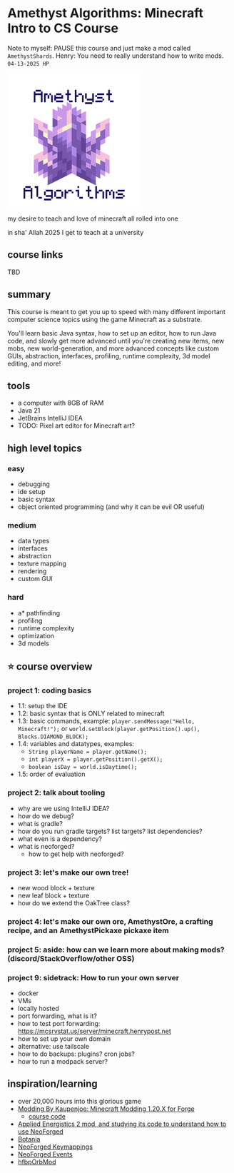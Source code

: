# Amethyst Algorithms: Minecraft Intro to CS Course

Note to myself: PAUSE this course and just make a mod called `AmethystShards`.
Henry: You need to really understand how to write mods. `04-13-2025 HP`

![Amethyst Algorithms](amethyst-algorithms.png)

my desire to teach and love of minecraft all rolled into one

in sha' Allah 2025 I get to teach at a university

## course links

TBD

## summary

This course is meant to get you up to speed with many different important computer science topics using the game Minecraft as a substrate.

You'll learn basic Java syntax, how to set up an editor, how to run Java code, and slowly get more advanced until you're creating new items, new mobs, new world-generation, and more advanced concepts like custom GUIs, abstraction, interfaces, profiling, runtime complexity, 3d model editing, and more!

## tools

- a computer with 8GB of RAM
- Java 21
- JetBrains IntelliJ IDEA
- TODO: Pixel art editor for Minecraft art?

## high level topics

### easy

- debugging
- ide setup
- basic syntax
- object oriented programming (and why it can be evil OR useful)

### medium

- data types
- interfaces
- abstraction
- texture mapping
- rendering
- custom GUI

### hard

- a* pathfinding
- profiling
- runtime complexity
- optimization
- 3d models

## ⭐ course overview

### project 1: coding basics

<!-- TODO: Steal from https://javabook.mccue.dev/classes/instances as it's very useful, and iterative -->
<!-- Thank you to Ethan McCue! -->

- 1.1: setup the IDE
- 1.2: basic syntax that is ONLY related to minecraft
- 1.3: basic commands, example: `player.sendMessage("Hello, Minecraft!");` or `world.setBlock(player.getPosition().up(), Blocks.DIAMOND_BLOCK);`
- 1.4: variables and datatypes, examples:
  - `String playerName = player.getName();`
  - `int playerX = player.getPosition().getX();`
  - `boolean isDay = world.isDaytime();`
- 1.5: order of evaluation

### project 2: talk about tooling

- why are we using IntelliJ IDEA?
- how do we debug?
- what is gradle?
- how do you run gradle targets? list targets? list dependencies?
- what even is a dependency?
- what is neoforged?
  - how to get help with neoforged?

### project 3: let's make our own tree!

- new wood block + texture
- new leaf block + texture
- how do we extend the OakTree class?

### project 4: let's make our own ore, AmethystOre, a crafting recipe, and an AmethystPickaxe pickaxe item

### project 5: aside: how can we learn more about making mods? (discord/StackOverflow/other OSS)

### project 9: sidetrack: How to run your own server

- docker
- VMs
- locally hosted
- port forwarding, what is it?
- how to test port forwarding: https://mcsrvstat.us/server/minecraft.henrypost.net
- how to set up your own domain
- alternative: use tailscale
- how to do backups: plugins? cron jobs?
- how to run a modpack server?

## inspiration/learning
- over 20,000 hours into this glorious game
- [Modding By Kaupenjoe: Minecraft Modding 1.20.X for Forge](https://www.udemy.com/course/minecraft-modding-120x-for-forge)
  - [course code](https://github.com/Kaupenjoe/Forge-Course-1.20.X)
- [Applied Energistics 2 mod, and studying its code to understand how to use NeoForged](https://github.com/AppliedEnergistics/Applied-Energistics-2)
- [Botania](https://github.com/VazkiiMods/Botania)
- [NeoForged Keymappings](https://docs.neoforged.net/docs/misc/keymappings/)
- [NeoForged Events](https://docs.neoforged.net/docs/concepts/events/#registering-an-event-handler)
- [hfbpOrbMod](https://github.com/meltingscales/hfbpOrbMod)
